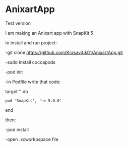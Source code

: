 # AnixartApp

Test version

I am making an Anixart app with SnapKit 5

to install and run project:



-git clone https://github.com/Krasav4ik01/AnixartApp.git

-sudo install cocoapods


-pod init


-in Podfile write that code:

  target '<Your Target Name>' do

    pod 'SnapKit', '~> 5.0.0'

end

then:

-pod install

-open .xcworkpspace file
